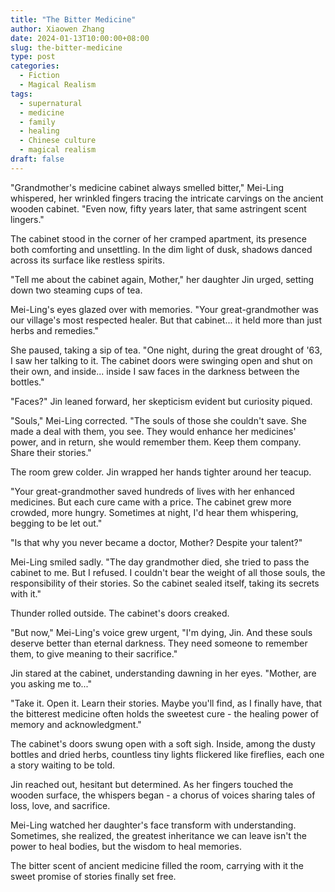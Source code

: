 ```yaml
---
title: "The Bitter Medicine"
author: Xiaowen Zhang
date: 2024-01-13T10:00:00+08:00
slug: the-bitter-medicine
type: post
categories:
  - Fiction
  - Magical Realism
tags:
  - supernatural
  - medicine
  - family
  - healing
  - Chinese culture
  - magical realism
draft: false
---
```


"Grandmother's medicine cabinet always smelled bitter," Mei-Ling whispered, her wrinkled fingers tracing the intricate carvings on the ancient wooden cabinet. "Even now, fifty years later, that same astringent scent lingers."

The cabinet stood in the corner of her cramped apartment, its presence both comforting and unsettling. In the dim light of dusk, shadows danced across its surface like restless spirits.

"Tell me about the cabinet again, Mother," her daughter Jin urged, setting down two steaming cups of tea.

Mei-Ling's eyes glazed over with memories. "Your great-grandmother was our village's most respected healer. But that cabinet... it held more than just herbs and remedies."

She paused, taking a sip of tea. "One night, during the great drought of '63, I saw her talking to it. The cabinet doors were swinging open and shut on their own, and inside... inside I saw faces in the darkness between the bottles."

"Faces?" Jin leaned forward, her skepticism evident but curiosity piqued.

"Souls," Mei-Ling corrected. "The souls of those she couldn't save. She made a deal with them, you see. They would enhance her medicines' power, and in return, she would remember them. Keep them company. Share their stories."

The room grew colder. Jin wrapped her hands tighter around her teacup.

"Your great-grandmother saved hundreds of lives with her enhanced medicines. But each cure came with a price. The cabinet grew more crowded, more hungry. Sometimes at night, I'd hear them whispering, begging to be let out."

"Is that why you never became a doctor, Mother? Despite your talent?"

Mei-Ling smiled sadly. "The day grandmother died, she tried to pass the cabinet to me. But I refused. I couldn't bear the weight of all those souls, the responsibility of their stories. So the cabinet sealed itself, taking its secrets with it."

Thunder rolled outside. The cabinet's doors creaked.

"But now," Mei-Ling's voice grew urgent, "I'm dying, Jin. And these souls deserve better than eternal darkness. They need someone to remember them, to give meaning to their sacrifice."

Jin stared at the cabinet, understanding dawning in her eyes. "Mother, are you asking me to..."

"Take it. Open it. Learn their stories. Maybe you'll find, as I finally have, that the bitterest medicine often holds the sweetest cure - the healing power of memory and acknowledgment."

The cabinet's doors swung open with a soft sigh. Inside, among the dusty bottles and dried herbs, countless tiny lights flickered like fireflies, each one a story waiting to be told.

Jin reached out, hesitant but determined. As her fingers touched the wooden surface, the whispers began - a chorus of voices sharing tales of loss, love, and sacrifice.

Mei-Ling watched her daughter's face transform with understanding. Sometimes, she realized, the greatest inheritance we can leave isn't the power to heal bodies, but the wisdom to heal memories.

The bitter scent of ancient medicine filled the room, carrying with it the sweet promise of stories finally set free.